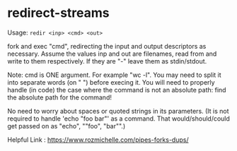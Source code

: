 # redirect-streams

Usage: `redir <inp> <cmd> <out>`

fork and exec "cmd", redirecting the input and output descriptors as necessary. Assume the values inp and out are filenames, read from and write to them respectively. If they are "-" leave them as stdin/stdout.

Note: cmd is ONE argument. For example "wc -l". You may need to split it into separate words (on " ") before execing it. You will need to properly handle (in code) the case where the command is not an absolute path: find the absolute path for the command!

No need to worry about spaces or quoted strings in its parameters. (It is not required to handle 'echo "foo bar"' as a command. That would/should/could get passed on as "echo", ""foo", "bar"".)

Helpful Link : https://www.rozmichelle.com/pipes-forks-dups/ 
